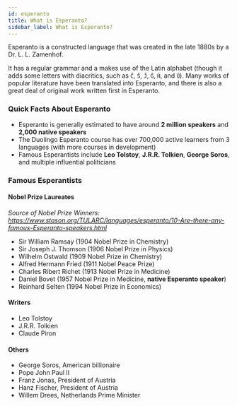 ```yaml
---
id: esperanto
title: What is Esperanto?
sidebar_label: What is Esperanto?
---
```


Esperanto is a constructed language that was created in the late 1880s by a Dr. L. L. Zamenhof.

It has a regular grammar and a makes use of the Latin alphabet (though it adds some letters with diacritics, such as `Ĉ`, `Ŝ`, `Ĵ`, `Ĝ`, `Ĥ`, and `Ŭ`). Many works of popular literature have been translated into Esperanto, and there is also a great deal of original work written first in Esperanto.

### Quick Facts About Esperanto

- Esperanto is generally estimated to have around **2 million speakers** and **2,000 native speakers**
- The Duolingo Esperanto course has over 700,000 active learners from 3 languages (with more courses in development)
- Famous Esperantists include **Leo Tolstoy**, **J.R.R. Tolkien**, **George Soros**, and multiple influential politicians

### Famous Esperantists

#### Nobel Prize Laureates

_Source of Nobel Prize Winners: https://www.stason.org/TULARC/languages/esperanto/10-Are-there-any-famous-Esperanto-speakers.html_

- Sir William Ramsay (1904 Nobel Prize in Chemistry)
- Sir Joseph J. Thomson (1906 Nobel Prize in Physics)
- Wilhelm Ostwald (1909 Nobel Prize in Chemistry)
- Alfred Hermann Fried (1911 Nobel Peace Prize)
- Charles Ribert Richet (1913 Nobel Prize in Medicine)
- Daniel Bovet (1957 Nobel Prize in Medicine, **native Esperanto speaker**)
- Reinhard Selten (1994 Nobel Prize in Economics)

#### Writers

- Leo Tolstoy
- J.R.R. Tolkien
- Claude Piron

#### Others

- George Soros, American billionaire
- Pope John Paul II
- Franz Jonas, President of Austria
- Hanz Fischer, President of Austria
- Willem Drees, Netherlands Prime Minister